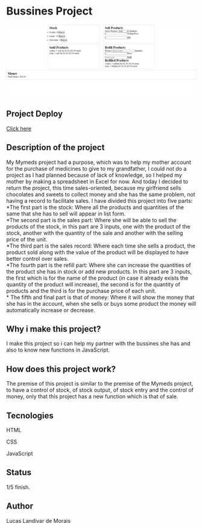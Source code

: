 <h1>Bussines Project</h1>
  <img src="1690317995669.png">

<h2>Project Deploy</h2>
 <a href="https://bussines-project-b27l00gvr-lucaslandivar.vercel.app" target="_blank">Click here</a>
  
<h2>Description of the project</h2>
<p>My Mymeds project had a purpose, which was to help my mother account for the purchase of medicines to give to my grandfather, I could not do a project as I had planned because of lack of knowledge, so I helped my mother by making a spreadsheet in Excel for now. And today I decided to return the project, this time sales-oriented, because my girlfriend sells chocolates and sweets to collect money and she has the same problem, not having a record to facilitate sales.
I have divided this project into five parts:
*The first part is the stock: Where all the products and quantities of the same that she has to sell will appear in list form.<br>
*The second part is the sales part: Where she will be able to sell the products of the stock, in this part are 3 inputs, one with the product of the stock, another with the quantity of the sale and another with the selling price of the unit.<br>
*The third part is the sales record: Where each time she sells a product, the product sold along with the value of the product will be displayed to have better control over sales.<br>
*The fourth part is the refill part: Where she can increase the quantities of the product she has in stock or add new products. In this part are 3 inputs, the first which is for the name of the product (in case it already exists the quantity of the product will increase), the second is for the quantity of products and the third is for the purchase price of each unit.<br>
* The fifth and final part is that of money: Where it will show the money that she has in the account, when she sells or buys some product the money will automatically increase or decrease.</p> 

<h2>Why i make this project?</h2>
<p>I make this project so i can help my partner with the bussines she has and also to know new functions in JavaScript.</p>

<h2>How does this project work?</h2>
<P>The premise of this project is similar to the premise of the Mymeds project, to have a control of stock, of stock output, of stock entry and the control of money, only that this project has a new function which is that of sale.</p>

<h2>Tecnologies</h2>
<p>HTML</p>
<p>CSS</p>
<p>JavaScript</p>

<h2>Status</h2>
<p>1/5 finish.</p>

<h2>Author</h2>
<p>Lucas Landivar de Morais</p>
